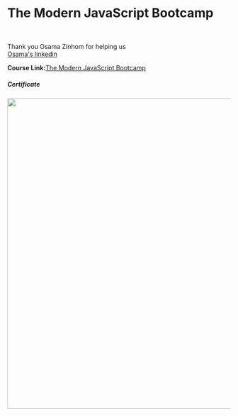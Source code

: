 # The Modern JavaScript Bootcamp
<br>

Thank you Osama Zinhom for helping us <br>
<a href="https://www.linkedin.com/in/ozidan/" target="blank">Osama's linkedin</a> 

**Course Link:**[The Modern JavaScript Bootcamp](https://www.udemy.com/course/modern-javascript/)
<h5><a href="#certificate"></a>Certificate</h5>
<p align="center">
  <img  src="https://udemy-certificate.s3.amazonaws.com/image/UC-40ff1b7a-a7d7-43f6-ba3f-3297fc7cbfdd.jpg?v=1655913239000" width="700">
</p>
